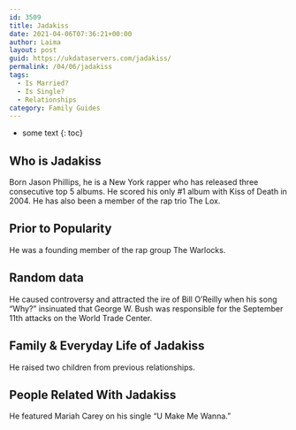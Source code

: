 ```yaml
---
id: 3509
title: Jadakiss
date: 2021-04-06T07:36:21+00:00
author: Laima
layout: post
guid: https://ukdataservers.com/jadakiss/
permalink: /04/06/jadakiss
tags:
  - Is Married?
  - Is Single?
  - Relationships
category: Family Guides
---
```


* some text
{: toc}


## Who is Jadakiss
                  
                  
                  
Born Jason Phillips, he is a New York rapper who has released three consecutive top 5 albums. He scored his only #1 album with Kiss of Death in 2004. He has also been a member of the rap trio The Lox.
                  
              
            
              
            
                
                
                
## Prior to Popularity
                  
                  
                  
He was a founding member of the rap group The Warlocks.
                  
              
            
              
            
                
                
                
## Random data
                  
                  
                  
He caused controversy and attracted the ire of Bill O&#8217;Reilly when his song &#8220;Why?&#8221; insinuated that George W. Bush was responsible for the September 11th attacks on the World Trade Center.
                  
              
            
              
            
                
                
                
## Family & Everyday Life of Jadakiss
                  
                  
                  
He raised two children from previous relationships.
                  
              
            
              
            
                
                
                
## People Related With Jadakiss
                  
                  
                  
He featured Mariah Carey on his single &#8220;U Make Me Wanna.&#8221;
                  
              
            
              
            
                
              
            
              
              
            
            
              
            
          
          
          